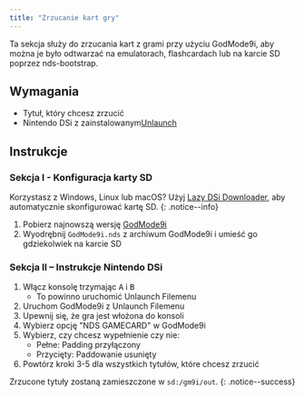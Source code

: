 ```yaml
---
title: "Zrzucanie kart gry"
---
```


Ta sekcja służy do zrzucania kart z grami przy użyciu GodMode9i, aby można je było odtwarzać na emulatorach, flashcardach lub na karcie SD poprzez nds-bootstrap.

## Wymagania
* Tytuł, który chcesz zrzucić
* Nintendo DSi z zainstalowanym[Unlaunch](installing-unlaunch)

## Instrukcje
### Sekcja I - Konfiguracja karty SD

Korzystasz z Windows, Linux lub macOS? Użyj [Lazy DSi Downloader](lazy-dsi-downloader), aby automatycznie skonfigurować kartę SD.
{: .notice--info}

1. Pobierz najnowszą wersję [GodMode9i](https://github.com/RocketRobz/godmode9i/releases)
1. Wyodrębnij `GodMode9i.nds` z archiwum GodMode9i i umieść go gdziekolwiek na karcie SD

### Sekcja II – Instrukcje Nintendo DSi
1. Włącz konsolę trzymając <kbd class="face">A</kbd> i <kbd class="face">B</kbd>
   - To powinno uruchomić Unlaunch Filemenu
1. Uruchom GodMode9i z Unlaunch Filemenu
1. Upewnij się, że gra jest włożona do konsoli
1. Wybierz opcję "NDS GAMECARD" w GodMode9i
1. Wybierz, czy chcesz wypełnienie czy nie:
   - Pełne: Padding przyłączony
   - Przycięty: Paddowanie usunięty
1. Powtórz kroki 3-5 dla wszystkich tytułów, które chcesz zrzucić

Zrzucone tytuły zostaną zamieszczone w `sd:/gm9i/out`.
{: .notice--success}
